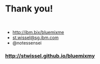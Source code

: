 #  Thank you!
<br />

- http://ibm.bix/bluemixme
- st.wissel@sg.ibm.com
- @notessensei

### http://stwissel.github.io/bluemixmy

